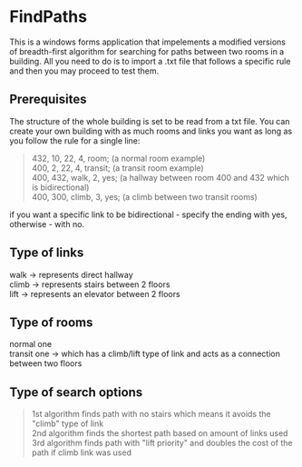 # FindPaths
This is a windows forms application that impelements a modified versions of breadth-first algorithm for searching for paths between two rooms in a building.  All you need to do is to import a .txt file that follows a specific rule and then you may proceed to test them.  

## Prerequisites 
The structure of the whole building is set to be read from a txt file. You can create your own building with as much rooms and links you want as long as you follow the rule for a single line: 
> 432, 10, 22, 4, room;  (a normal room example)   
> 400, 2, 22, 4, transit; (a transit room example)  
> 400, 432, walk, 2, yes;  (a hallway between room 400 and 432 which is bidirectional)  
> 400, 300, climb, 3, yes; (a climb between two transit rooms)  

if you want a specific link to be bidirectional - specify the ending with yes, otherwise - with no.  

## Type of links 
walk -> represents direct hallway  
climb -> represents stairs between 2 floors  
lift -> represents an elevator between 2 floors

## Type of rooms 
normal one   
transit one -> which has a climb/lift type of link and acts as a connection between two floors  

## Type of search options   
> 1st algorithm finds path with no stairs which means it avoids the "climb" type of link  
> 2nd algorithm finds the shortest path based on amount of links used  
> 3rd algorithm finds path with "lift priority" and doubles the cost of the path if climb link was used
